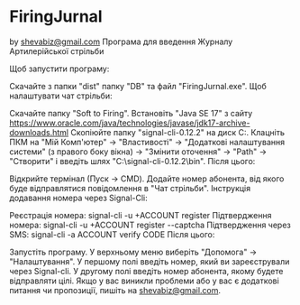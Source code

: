 # FiringJurnal
by shevabiz@gmail.com
Програма для введення Журналу Артилерійської стрільби

Щоб запустити програму:

Скачайте з папки "dist" папку "DB" та файл "FiringJurnal.exe".
Щоб налаштувати чат стрільби:

Скачайте папку "Soft to Firing".
Встановіть "Java SE 17" з сайту https://www.oracle.com/java/technologies/javase/jdk17-archive-downloads.html
Скопіюйте папку "signal-cli-0.12.2" на диск C:.
Клацніть ПКМ на "Мій Комп'ютер" -> "Властивості" -> "Додаткові налаштування системи" (з правого боку вікна) -> "Змінити оточення" -> "Path" -> "Створити" і введіть шлях "C:\signal-cli-0.12.2\bin".
Після цього:

Відкрийте термінал (Пуск -> CMD).
Додайте номер абонента, від якого буде відправлятися повідомлення в "Чат стрільби".
Інструкція додавання номера через Signal-Cli:

Реєстрація номера: signal-cli -u +ACCOUNT register
Підтвердження номера: signal-cli -u +ACCOUNT register --captcha
Підтвердження через SMS: signal-cli -a ACCOUNT verify CODE
Після цього:

Запустіть програму.
У верхньому меню виберіть "Допомога" -> "Налаштування".
У першому полі введіть номер, який ви зареєстрували через Signal-cli.
У другому полі введіть номер абонента, якому будете відправляти цілі.
Якщо у вас виникли проблеми або у вас є додаткові питання чи пропозиції, пишіть на shevabiz@gmail.com.
